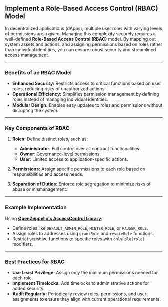 ## Implement a Role-Based Access Control (RBAC) Model

In decentralized applications (dApps), multiple user roles with varying levels of permissions are a given. Managing this complexity securely requires a well-defined **Role-Based Access Control (RBAC)** model. By mapping out system assets and actions, and assigning permissions based on roles rather than individual identities, you can ensure robust security and streamlined access management.

---

### Benefits of an RBAC Model  
- **Enhanced Security:** Restricts access to critical functions based on user roles, reducing risks of unauthorized actions.  
- **Operational Efficiency:** Simplifies permission management by defining roles instead of managing individual identities.  
- **Modular Design:** Enables easy updates to roles and permissions without disrupting the system.  

---

### Key Components of RBAC  
1. **Roles:** Define distinct roles, such as:
   - **Administrator**: Full control over all contract functionalities.  
   - **Owner**: Governance-level permissions.  
   - **User**: Limited access to application-specific actions.  

2. **Permissions:** Assign specific permissions to each role based on responsibilities and access needs.  

3. **Separation of Duties:** Enforce role segregation to minimize risks of abuse or mismanagement.  

---

### Example Implementation  

Using **[OpenZeppelin's AccessControl Library](https://github.com/OpenZeppelin/openzeppelin-contracts/blob/master/contracts/access/AccessControl.sol)**:  
- Define roles like `DEFAULT_ADMIN_ROLE`, `MINTER_ROLE`, or `PAUSER_ROLE`.  
- Assign roles to addresses using `grantRole` and `revokeRole` functions.  
- Restrict sensitive functions to specific roles with `onlyRole(role)` modifiers.  

---

### Best Practices for RBAC  
- **Use Least Privilege:** Assign only the minimum permissions needed for each role.  
- **Implement Timelocks:** Add timelocks to administrative actions for added security.  
- **Audit Regularly:** Periodically review roles, permissions, and user assignments to ensure they align with current operational requirements.